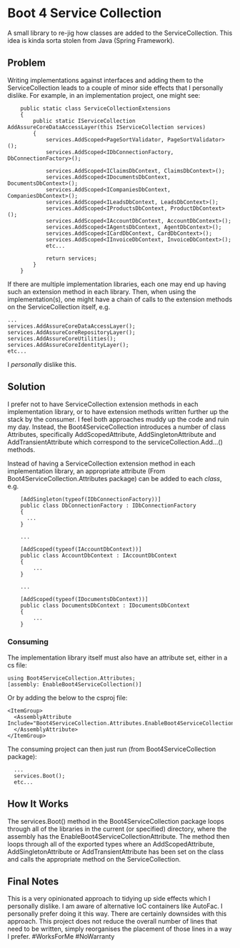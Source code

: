 # Boot 4 Service Collection

A small library to re-jig how classes are added to the ServiceCollection. This idea is kinda sorta stolen from Java (Spring Framework). 

## Problem

Writing implementations against interfaces and adding them to the ServiceCollection leads to a couple of minor side effects that I personally dislike. For example, in an implementation project, one might see:
```
    public static class ServiceCollectionExtensions
    {
        public static IServiceCollection AddAssureCoreDataAccessLayer(this IServiceCollection services)
        {   
            services.AddScoped<PageSortValidator, PageSortValidator>();
            services.AddScoped<IDbConnectionFactory, DbConnectionFactory>();

            services.AddScoped<IClaimsDbContext, ClaimsDbContext>();
            services.AddScoped<IDocumentsDbContext, DocumentsDbContext>();
            services.AddScoped<ICompaniesDbContext, CompaniesDbContext>();
            services.AddScoped<ILeadsDbContext, LeadsDbContext>();
            services.AddScoped<IProductsDbContext, ProductDbContext>();
            services.AddScoped<IAccountDbContext, AccountDbContext>();
            services.AddScoped<IAgentsDbContext, AgentDbContext>();
            services.AddScoped<ICardDbContext, CardDbContext>();
            services.AddScoped<IInvoiceDbContext, InvoiceDbContext>();
            etc...

            return services;
        }
    }
```

If there are multiple implementation libraries, each one may end up having such an extension method in each library. Then, when using the implementation(s), one might have a chain of calls to the extension methods on the ServiceCollection itself, e.g.

```
...
services.AddAssureCoreDataAccessLayer();
services.AddAssureCoreRepositoryLayer();
services.AddAssureCoreUtilities();
services.AddAssureCoreIdentityLayer();
etc...
```

I *personally* dislike this.

## Solution

I prefer not to have ServiceCollection extension methods in each implementation library, or to have extension methods written further up the stack by the consumer. I feel both approaches muddy up the code and ruin my day. Instead, the Boot4ServiceCollection introduces a number of class Attributes, specifically AddScopedAttribute, AddSingletonAttribute and AddTransientAttribute which correspond to the serviceCollection.Add...() methods.

Instead of having a ServiceCollection extension method in each implementation library, an appropriate attribute (From Boot4ServiceCollection.Attributes package) can be added to each *class*, e.g.

```
    [AddSingleton(typeof(IDbConnectionFactory))]
    public class DbConnectionFactory : IDbConnectionFactory
    {
      ...
    }
    
    ...
    
    [AddScoped(typeof(IAccountDbContext))]
    public class AccountDbContext : IAccountDbContext
    {
        ...
    }
    
    ...
    
    [AddScoped(typeof(IDocumentsDbContext))]
    public class DocumentsDbContext : IDocumentsDbContext
    {
        ...
    }

```

### Consuming

The implementation library itself must also have an attribute set, either in a cs file:
```
using Boot4ServiceCollection.Attributes;
[assembly: EnableBoot4ServiceCollection()]
```
Or by adding the below to the csproj file:
```
<ItemGroup>
  <AssemblyAttribute Include="Boot4ServiceCollection.Attributes.EnableBoot4ServiceCollectionAttribute">
  </AssemblyAttribute>
</ItemGroup>
```

The consuming project can then just run (from Boot4ServiceCollection package):
```
  ...
  services.Boot();
  etc...
```

## How It Works

The services.Boot() method in the Boot4ServiceCollection package loops through all of the libraries in the current (or specified) directory, where the assembly has the EnableBoot4ServiceCollectionAttribute. The method then loops through all of the exported types where an AddScopedAttribute, AddSingletonAttribute or AddTransientAttribute has been set on the class and calls the appropriate method on the ServiceCollection.

## Final Notes

This is a very opinionated approach to tidying up side effects which I personally dislike. I am aware of alternative IoC containers like AutoFac. I personally prefer doing it this way. There are certainly downsides with this approach. This project does not reduce the overall number of lines that need to be written, simply reorganises the placement of those lines in a way I prefer. #WorksForMe #NoWarranty

